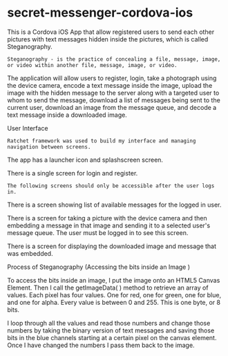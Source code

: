 # secret-messenger-cordova-ios

This is a Cordova iOS App that allow registered users to send each other pictures with text messages hidden inside the pictures, which is called Steganography.

	Steganography - is the practice of concealing a file, message, image, or video within another file, message, image, or video.

The application will allow users to register, login, take a photograph using the device camera, encode a text message inside the image, upload the image with the hidden message to the server along with a targeted user to whom to send the message, download a list of messages being sent to the current user, download an image from the message queue, and decode a text message inside a downloaded image.

User Interface

	Ratchet framework was used to build my interface and managing navigation between screens. 

The app has a launcher icon and splashscreen screen.

There is a single screen for login and register.

	The following screens should only be accessible after the user logs in.

There is a screen showing list of available messages for the logged in user. 

There is a screen for taking a picture with the device camera and then embedding a message in that image and sending it to a selected user's message queue. The user must be logged in to see this screen.

There is a screen for displaying the downloaded image and message that was embedded. 



Process of Steganography (Accessing the bits inside an Image )

To access the bits inside an image, I put the image onto an HTML5 Canvas Element. Then I call the getImageData( ) method to retrieve an array of values.
Each pixel has four values. One for red, one for green, one for blue, and one for alpha. Every value is between 0 and 255. This is one byte, or 8 bits.

I loop through all the values and read those numbers and change those numbers by taking the binary version of text messages and saving those bits in the blue channels starting at a certain pixel on the canvas element. Once I have changed the numbers I pass them back to the image.

